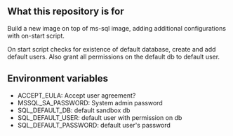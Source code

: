 ## What this repository is for

Build a new image on top of ms-sql image, adding additional configurations with on-start script.

On start script checks for existence of default database, create and add default users. Also grant
all permissions on the default db to default user.

## Environment variables

- ACCEPT_EULA: Accept user agreement?
- MSSQL_SA_PASSWORD: System admin password
- SQL_DEFAULT_DB: default sandbox db
- SQL_DEFAULT_USER: default user with permission on db
- SQL_DEFAULT_PASSWORD: default user's password
